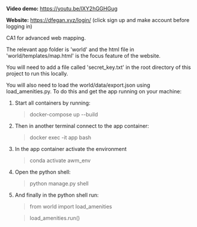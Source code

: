 **Video demo:** https://youtu.be/lXY2hGGHGug

**Website:** https://dfegan.xyz/login/ (click sign up and make account before logging in)


CA1 for advanced web mapping.

The relevant app folder is 'world' and the html file in 'world/templates/map.html' is the focus feature of the website.

You will need to add a file called 'secret_key.txt' in the root directory of this project to run this locally.

You will also need to load the world/data/export.json using load_amenities.py. To do this and get the app running on your machine:

1. Start all containers by running:
   > docker-compose up --build
   
2. Then in another terminal connect to the app container:
   > docker exec -it app bash

3. In the app container activate the environment
   > conda activate awm_env

4. Open the python shell:
   > python manage.py shell

5. And finally in the python shell run:
   > from world import load_amenities
   
   > load_amenities.run()
